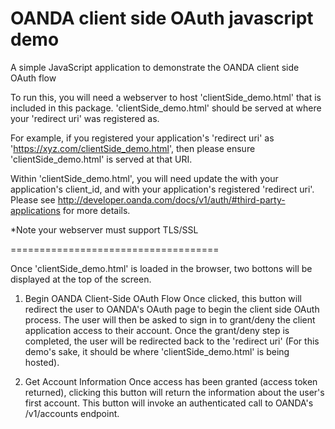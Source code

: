 OANDA client side OAuth javascript demo
=========================

A simple JavaScript application to demonstrate the OANDA client side OAuth flow

To run this, you will need a webserver to host 'clientSide_demo.html' that is included in this package.
'clientSide_demo.html' should be served at where your 'redirect uri' was registered as.

For example, if you registered your application's 'redirect uri' as 'https://xyz.com/clientSide_demo.html', then please ensure 'clientSide_demo.html' is served at that URI.

Within 'clientSide_demo.html', you will need update the <client application id> with your application's client_id, and <redirect uri> with your application's registered 'redirect uri'.  Please see http://developer.oanda.com/docs/v1/auth/#third-party-applications for more details.

*Note your webserver must support TLS/SSL

====================================

Once 'clientSide_demo.html' is loaded in the browser, two bottons will be displayed at the top of the screen.<br>

1.  Begin OANDA Client-Side OAuth Flow
        Once clicked, this button will redirect the user to OANDA's OAuth page to begin the client side OAuth process.
The user will then be asked to sign in to grant/deny the client application access to their account.  Once the grant/deny step is completed, the user will be redirected back to the 'redirect uri' (For this demo's sake, it should be where 'clientSide_demo.html' is being hosted).

2.  Get Account Information
        Once access has been granted (access token returned), clicking this button will return the information about the user's first account.  This button will invoke an authenticated call to OANDA's /v1/accounts endpoint.
